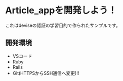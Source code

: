 # Article_appを開発しよう！

これはdeviseの認証の学習目的で作られたサンプルです。

## 開発環境

* VSコード<br>
* Ruby<br>
* Rails<br>
* Git(HTTPSからSSH通信へ変更)!!
